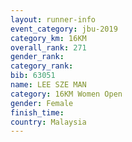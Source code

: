 ```yaml
---
layout: runner-info 
event_category: jbu-2019 
category_km: 16KM  
overall_rank: 271
gender_rank: 
category_rank: 
bib: 63051
name: LEE SZE MAN
category: 16KM Women Open
gender: Female
finish_time: 
country: Malaysia
---
```

